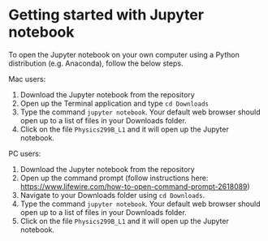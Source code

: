 # Getting started with Jupyter notebook
To open the Jupyter notebook on your own computer using a Python distribution (e.g. Anaconda), follow the below steps. 

Mac users: 
1. Download the Jupyter notebook from the repository
2. Open up the Terminal application and type `cd Downloads`
3. Type the command `jupyter notebook`. Your default web browser should open up to a list of files in your Downloads folder.
4. Click on the file `Physics299B_L1` and it will open up the Jupyter notebook. 

PC users:
1. Download the Jupyter notebook from the repository
2. Open up the command prompt (follow instructions here: https://www.lifewire.com/how-to-open-command-prompt-2618089)
3. Navigate to your Downloads folder using `cd Downloads`.
4. Type the command `jupyter notebook`. Your default web browser should open up to a list of files in your Downloads folder.
5. Click on the file `Physics299B_L1` and it will open up the Jupyter notebook.
